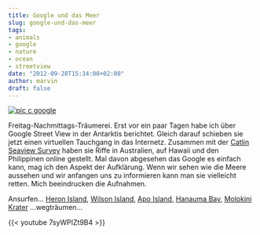 ```yaml
---
title: Google und das Meer
slug: google-und-das-meer
tags:
- animals
- google
- nature
- ocean
- streetview
date: "2012-09-28T15:34:00+02:00"
author: marvin
draft: false
---
```

[![pic c google](/images/mapsunderwater.jpg)](https://maps.google.com/maps?hl=en-US≪=20.634999,-156.49741&spn=0.011577,0.018797&sll=20.631745,-156.495507&layer=c&cid=7413646003444223722&panoid=giEWSvNTE17_TlxxtfCeBQ&cbp=13,201.85,,0,0≷=US&t=m&cbll=20.634999,-156.49741&z=17)

Freitag-Nachmittags-Träumerei. Erst vor ein paar Tagen habe ich über
Google Street View in der Antarktis berichtet. Gleich darauf schieben
sie jetzt einen virtuellen Tauchgang in das Internetz. Zusammen mit der
[Catlin Seaview Survey](http://www.catlinseaviewsurvey.com/) haben sie
Riffe in Australien, auf Hawaii und den Philippinen online gestellt. Mal
davon abgesehen das Google es einfach kann, mag ich den Aspekt der
Aufklärung. Wenn wir sehen wie die Meere aussehen und wir anfangen uns
zu informieren kann man sie vielleicht retten. Mich beeindrucken die
Aufnahmen.

Ansurfen... [Heron
Island](https://maps.google.com/maps?q=heron+island+resort&hl=en&sll=-23.442794,151.915555&layer=c&cid=17997865933213515154&panoid=CWskcsTEZBNXaD8gG-zATA&cbp=13,353.53422305135513,,0,0≷=us&hq=heron+island+resort&t=m&z=17),
[Wilson
Island](https://maps.google.com/maps?q=Wilson+Island,+Great+Barrier+Reef,+Australia&hl=en≪=-23.303685,151.914396&spn=0.007016,0.013068&sll=41.486939,-96.009179&sspn=0.022568,0.045362&oq=wilson+island+great+barrier+&hnear=Wilson+Island&t=m&layer=c&cbll=-23.303391,151.914955&panoid=TNE1NPAnEUNYhGk9kFWyJw&cbp=12,273.45,,0,11.18&z=17),
[Apo
Island](https://maps.google.com/maps?q=apo+island+pano+collects≪=6.489983,125.90332&spn=30.718676,53.525391&sll=9.078875,123.26563600000001&cid=-9134005234029059178&hq=apo+island+pano+collects&t=m&layer=c&panoid=LlWBCazw4YZXBkEB7WXVqw&cbll=9.085239,123.272414&cbp=13,302.95,,0,-0.41&z=5),
[Hanauma
Bay](https://maps.google.com/maps?hl=en-US≪=21.269602,-157.695598&spn=0.007119,0.013068&sll=21.270125,-157.694456&layer=c&cid=17646365889389150861&panoid=_HKq3kJG3NNXV9ElI9J8Wg&cbp=13,250.13,,0,-16.01≷=US&t=m&z=17&cbll=21.269602,-157.695598),
[Molokini
Krater](https://maps.google.com/maps?hl=en-US≪=20.634999,-156.49741&spn=0.011577,0.018797&sll=20.631745,-156.495507&layer=c&cid=7413646003444223722&panoid=giEWSvNTE17_TlxxtfCeBQ&cbp=13,201.85,,0,0≷=US&t=m&cbll=20.634999,-156.49741&z=17)
...wegträumen...

{{< youtube 7syWPIZt9B4 >}}